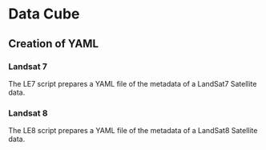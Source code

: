 # Data Cube

## Creation of YAML

### Landsat 7

The LE7 script prepares a YAML file of the metadata of a LandSat7 Satellite data.

### Landsat 8

The LE8 script prepares a YAML file of the metadata of a LandSat8 Satellite data.

